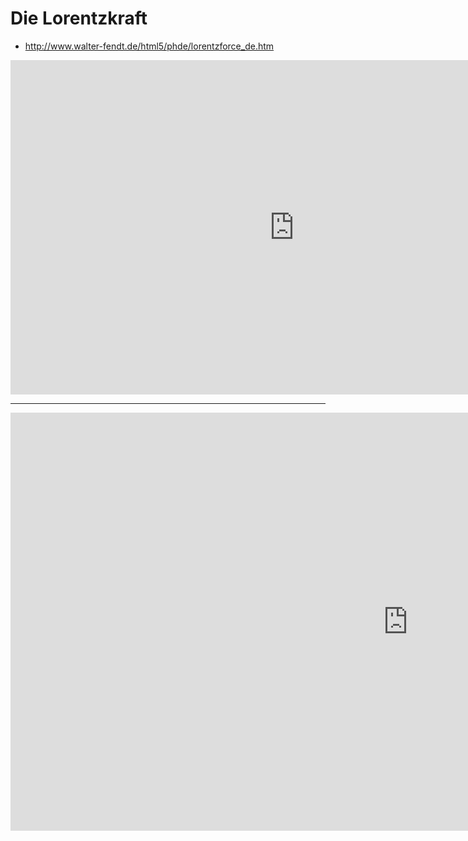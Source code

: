 # Die Lorentzkraft
* http://www.walter-fendt.de/html5/phde/lorentzforce_de.htm

<iframe scrolling="no" src="https://www.geogebra.org/material/iframe/id/HmmMz9r6/width/908/height/535/border/888888/smb/false/stb/false/stbh/false/ai/false/asb/false/sri/false/rc/false/ld/false/sdz/false/ctl/false" width="908px" height="535px" style="border:0px;"> </iframe>

---

<iframe scrolling="no" src="https://www.geogebra.org/material/iframe/id/qbCmjQBx/width/1272/height/669/border/888888/smb/false/stb/false/stbh/false/ai/false/asb/false/sri/true/rc/false/ld/false/sdz/true/ctl/false" width="1272px" height="669px" style="border:0px;"> </iframe>

